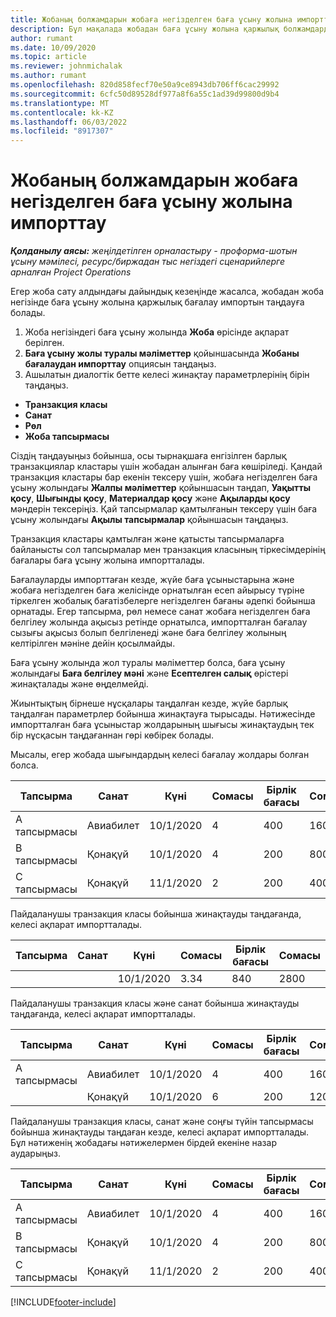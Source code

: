 ```yaml
---
title: Жобаның болжамдарын жобаға негізделген баға ұсыну жолына импорттау - жеңілдетілген
description: Бұл мақалада жобадан баға ұсыну жолына қаржылық болжамдарды қалай импорттау керектігі туралы ақпарат берілген.
author: rumant
ms.date: 10/09/2020
ms.topic: article
ms.reviewer: johnmichalak
ms.author: rumant
ms.openlocfilehash: 820d858fecf70e50a9ce8943db706ff6cac29992
ms.sourcegitcommit: 6cfc50d89528df977a8f6a55c1ad39d99800d9b4
ms.translationtype: MT
ms.contentlocale: kk-KZ
ms.lasthandoff: 06/03/2022
ms.locfileid: "8917307"
---
```

# <a name="import-estimates-for-a-project-to-a-project-based-quote-line"></a>Жобаның болжамдарын жобаға негізделген баға ұсыну жолына импорттау 

_**Қолданылу аясы:** жеңілдетілген орналастыру - проформа-шотын ұсыну мәмілесі, ресурс/биржадан тыс негіздегі сценарийлерге арналған Project Operations_

Егер жоба сату алдындағы дайындық кезеңінде жасалса, жобадан жоба негізінде баға ұсыну жолына қаржылық бағалау импортын таңдауға болады.

1. Жоба негізіндегі баға ұсыну жолында **Жоба** өрісінде ақпарат берілген.
2. **Баға ұсыну жолы туралы мәліметтер** қойыншасында **Жобаны бағалаудан импорттау** опциясын таңдаңыз.
3. Ашылатын диалогтік бетте келесі жинақтау параметрлерінің бірін таңдаңыз.

  - **Транзакция класы**
  - **Санат**
  - **Рөл** 
  - **Жоба тапсырмасы**

Сіздің таңдауыңыз бойынша, осы тырнақшаға енгізілген барлық транзакциялар кластары үшін жобадан алынған баға көшіріледі. Қандай транзакция кластары бар екенін тексеру үшін, жобаға негізделген баға ұсыну жолындағы **Жалпы мәліметтер** қойыншасын таңдап, **Уақытты қосу**, **Шығынды қосу**, **Материалдар қосу** және **Ақыларды қосу** мәндерін тексеріңіз.  Қай тапсырмалар қамтылғанын тексеру үшін баға ұсыну жолындағы **Ақылы тапсырмалар** қойыншасын таңдаңыз.

Транзакция кластары қамтылған және қатысты тапсырмаларға байланысты сол тапсырмалар мен транзакция класының тіркесімдерінің бағалары баға ұсыну жолына импортталады.

Бағалауларды импорттаған кезде, жүйе баға ұсыныстарына және жобаға негізделген баға желісінде орнатылған есеп айырысу түріне тіркелген жобалық бағатізбелерге негізделген бағаны әдепкі бойынша орнатады. Егер тапсырма, рөл немесе санат жобаға негізделген баға белгілеу жолында ақысыз ретінде орнатылса, импортталған бағалау сызығы ақысыз болып белгіленеді және баға белгілеу жолының келтірілген мәніне дейін қосылмайды.

Баға ұсыну жолында жол туралы мәліметтер болса, баға ұсыну жолындағы **Баға белгілеу мәні** және **Есептелген салық** өрістері жинақталады және өңделмейді.

Жиынтықтың бірнеше нұсқалары таңдалған кезде, жүйе барлық таңдалған параметрлер бойынша жинақтауға тырысады. Нәтижесінде импортталған баға ұсыныстар жолдарының шығысы жинақтаудың тек бір нұсқасын таңдағаннан гөрі көбірек болады.

Мысалы, егер жобада шығындардың келесі бағалау жолдары болған болса.

| Тапсырма | Санат | Күні | Сомасы | Бірлік бағасы | Сомасы |
| --- | --- | --- | --- | --- | --- |
| А тапсырмасы | Авиабилет | 10/1/2020 | 4 | 400 | 1600 |
| B тапсырмасы | Қонақүй | 10/1/2020 | 4 | 200 | 800 |
| С тапсырмасы | Қонақүй | 11/1/2020 | 2 | 200 | 400 |

Пайдаланушы транзакция класы бойынша жинақтауды таңдағанда, келесі ақпарат импортталады.

| Тапсырма | Санат | Күні | Сомасы | Бірлік бағасы | Сомасы |
| --- | --- | --- | --- | --- | --- |
|||10/1/2020 | 3.34 | 840 | 2800 |

Пайдаланушы транзакция класы және санат бойынша жинақтауды таңдағанда, келесі ақпарат импортталады.

| Тапсырма | Санат | Күні | Сомасы | Бірлік бағасы | Сомасы |
| --- | --- | --- | --- | --- | --- |
| А тапсырмасы | Авиабилет | 10/1/2020 | 4 | 400 | 1600 |
| | Қонақүй | 10/1/2020 | 6 | 200 | 1200 |

Пайдаланушы транзакция класы, санат және соңғы түйін тапсырмасы бойынша жинақтауды таңдаған кезде, келесі ақпарат импортталады. Бұл нәтиженің жобадағы нәтижелермен бірдей екеніне назар аударыңыз.

| Тапсырма | Санат | Күні | Сомасы | Бірлік бағасы | Сомасы |
| --- | --- | --- | --- | --- | --- |
| А тапсырмасы | Авиабилет | 10/1/2020 | 4 | 400 | 1600 |
| B тапсырмасы | Қонақүй | 10/1/2020 | 4 | 200 | 800 |
| С тапсырмасы | Қонақүй | 11/1/2020 | 2 | 200 | 400 |


[!INCLUDE[footer-include](../../includes/footer-banner.md)]
